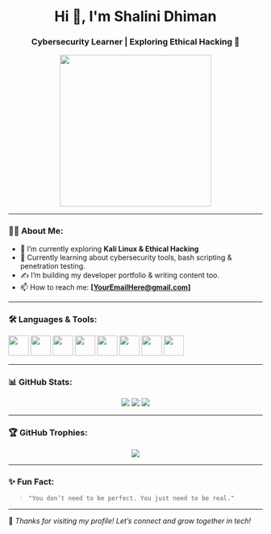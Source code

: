 <h1 align="center">Hi 👋, I'm Shalini Dhiman</h1>
<h3 align="center">Cybersecurity Learner | Exploring Ethical Hacking 🔐</h3>

<div align="center">
  <img src="https://i.pinimg.com/originals/f4/1e/af/f41eaf62dfe3e888b424a4c3c614cf1d.gif" width="300"/>
</div>

---

### 🧑‍💻 About Me:
- 🔭 I’m currently exploring **Kali Linux & Ethical Hacking**
- 🌱 Currently learning about cybersecurity tools, bash scripting & penetration testing.
- ✍️ I’m building my developer portfolio & writing content too.
- 📫 How to reach me: **[YourEmailHere@gmail.com]**

---

### 🛠️ Languages & Tools:
<p align="left">
  <img src="https://cdn.jsdelivr.net/gh/devicons/devicon/icons/linux/linux-original.svg" width="40" /> 
  <img src="https://cdn.jsdelivr.net/gh/devicons/devicon/icons/bash/bash-original.svg" width="40" />
  <img src="https://cdn.jsdelivr.net/gh/devicons/devicon/icons/python/python-original.svg" width="40" />
  <img src="https://cdn.jsdelivr.net/gh/devicons/devicon/icons/html5/html5-original.svg" width="40" />
  <img src="https://cdn.jsdelivr.net/gh/devicons/devicon/icons/css3/css3-original.svg" width="40" />
  <img src="https://cdn.jsdelivr.net/gh/devicons/devicon/icons/php/php-original.svg" width="40" />
  <img src="https://cdn.jsdelivr.net/gh/devicons/devicon/icons/mysql/mysql-original.svg" width="40" />
  <img src="https://cdn.jsdelivr.net/gh/devicons/devicon/icons/javascript/javascript-original.svg" width="40" />
</p>

---

### 📊 GitHub Stats:
<p align="center">
  <img src="https://github-readme-streak-stats.herokuapp.com?user=yourGitHubUsername&theme=radical&hide_border=true" />
  <img src="https://github-readme-stats.vercel.app/api?username=yourGitHubUsername&show_icons=true&theme=radical&hide_border=true" />
  <img src="https://github-readme-stats.vercel.app/api/top-langs/?username=yourGitHubUsername&layout=compact&theme=radical&hide_border=true" />
</p>

---

### 🏆 GitHub Trophies:
<p align="center">
  <img src="https://github-profile-trophy.vercel.app/?username=yourGitHubUsername&theme=radical&no-bg=true&no-frame=true" />
</p>

---

### ✨ Fun Fact:
> `"You don’t need to be perfect. You just need to be real."`

---

💖 *Thanks for visiting my profile! Let’s connect and grow together in tech!*

